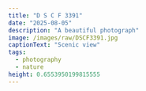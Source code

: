```yaml
---
title: "D S C F 3391"
date: "2025-08-05"
description: "A beautiful photograph"
image: /images/raw/DSCF3391.jpg
captionText: "Scenic view"
tags:
  - photography
  - nature
height: 0.6553950199815555
---
```

